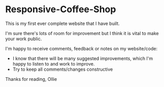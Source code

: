# Responsive-Coffee-Shop

This is my first ever complete website that I have built. 

I'm sure there's lots of room for improvement but I think it is vital to make your work public.

I'm happy to receive comments, feedback or notes on my website/code:
- I know that there will be many suggested improvements, which I'm happy to listen to and work to improve.
- Try to keep all comments/changes constructive

Thanks for reading,
Ollie
